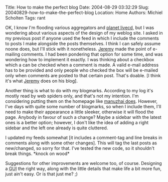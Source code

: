 Title: How to make the perfect blog
Date: 2004-08-29 03:32:29
Slug: 20040829-how-to-make-the-perfect-blog
Location: Home
Authors: Michiel Scholten
Tags: rant

<p>OK, I know I'm flooding various aggregators and <a href="http://planet.livecd.net/">planet livecd</a>, but I was wondering about various aspects of the design of my weblog site. I asked in my previous post if anyone used the feed in which I include the comments to posts I make alongside the posts themselves. I think I can safely assume noone does, but I'll stick with it nonetheless. <a href="http://www.ensight.org">Jeremy</a> made the point of e-mailing comments. I had been pondering that option for some time, and was wondering how to implement it exactly. I was thinking about a checkbox which a can be checked when a comment is made. A valid e-mail address has to be provided and only people who checked the box will be e-mailed only when comments are posted to that certain post. That's doable. [I think it's what <a href="http://www.ensight.org">Jeremy</a> does on his blog].</p>

<p>Another thing is what to do with my blogmarks. According to my log it's mostly read by web spiders only, and that's not my intention. I'm considering putting them on the homepage like <a href="http://www.manuzhai.nl/">manuzhai does</a>. However, I've days with quite some number of blogmarks, so when I include them, I'll need to make their appearance a little sleeker, otherwise it will flood the page. Anybody in favour of such a change? Maybe a sidebar with the latest ones is a better option; however, I don't like the idea of adding a right sidebar and the left one already is quite cluttered.</p>

<p>I updated my feeds somewhat [it includes a comment-tag and line breaks in comments along with some other changes]. This will tag the last posts as new/changed, so sorry for that. I've tested the new code, so it shouldn't break things. *knock on wood*</p>

<p>Suggestions for other improvements are welcome too, of course. Designing a <acronym title="Graphical User Interface">GUI</acronym> the right way, along with the little details that make life a bit more fun, just ain't easy. Or is that just me? ;)</p>
